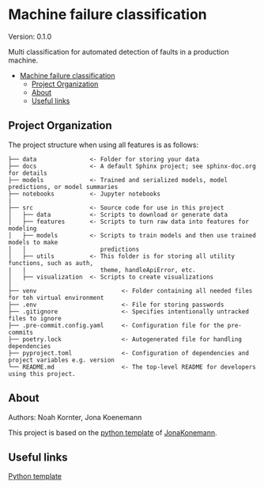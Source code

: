 # Machine failure classification

Version: 0.1.0

Multi classification for automated detection of faults in a production machine.

- [Machine failure classification](#machine-failure-classification)
  - [Project Organization](#project-organization)
  - [About](#about)
  - [Useful links](#useful-links)

## Project Organization

The project structure when using all features is as follows:

    ├── data               <- Folder for storing your data
    ├── docs               <- A default Sphinx project; see sphinx-doc.org for details
    ├── models             <- Trained and serialized models, model predictions, or model summaries
    ├── notebooks          <- Jupyter notebooks
    |
    ├── src                <- Source code for use in this project
    │   ├── data           <- Scripts to download or generate data
    │   ├── features       <- Scripts to turn raw data into features for modeling
    │   ├── models         <- Scripts to train models and then use trained models to make
    │   │                     predictions
    │   ├── utils          <- This folder is for storing all utility functions, such as auth,
    |   |                     theme, handleApiError, etc.
    │   ├── visualization  <- Scripts to create visualizations
    │
    ├── venv                        <- Folder containing all needed files for teh virtual environment
    ├── .env                        <- File for storing passwords
    ├── .gitignore                  <- Specifies intentionally untracked files to ignore
    ├── .pre-commit.config.yaml     <- Configuration file for the pre-commits
    ├── poetry.lock                 <- Autogenerated file for handling dependencies
    ├── pyproject.toml              <- Configuration of dependencies and project variables e.g. version
    └── README.md                   <- The top-level README for developers using this project.

## About
Authors: Noah Kornter, Jona Koenemann

This project is based on the [python template](https://github.com/JonaKoenemann/python_template) of       [JonaKonemann](https://github.com/JonaKoenemann).

## Useful links
[Python template](https://github.com/JonaKoenemann/python_template)
